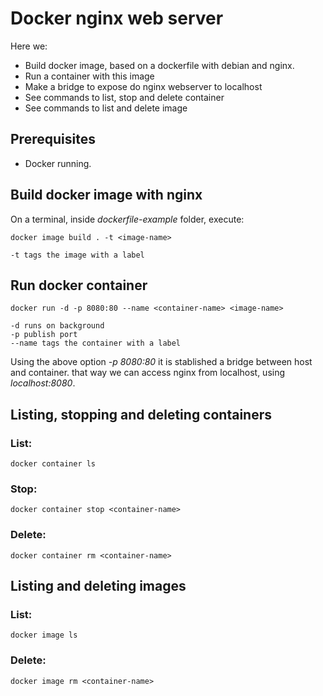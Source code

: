 # Docker nginx web server
  
  Here we: 
  
  - Build docker image, based on a dockerfile with debian and nginx.
  - Run a container with this image
  - Make a bridge to expose do nginx webserver to localhost
  - See commands to list, stop and delete container
  - See commands to list and delete image
  
## Prerequisites

  - Docker running.

## Build docker image with nginx

  On a terminal, inside *dockerfile-example* folder, execute:

    docker image build . -t <image-name>
    
    -t tags the image with a label

## Run docker container

    docker run -d -p 8080:80 --name <container-name> <image-name> 

    -d runs on background
    -p publish port
    --name tags the container with a label

  Using the above option *-p 8080:80* it is stablished a bridge between host and container. that way we can access nginx from localhost, using *localhost:8080*.

## Listing, stopping and deleting containers

### List:

    docker container ls

### Stop:

    docker container stop <container-name>
    
### Delete:

    docker container rm <container-name>

## Listing and deleting images

### List:

    docker image ls

### Delete:

    docker image rm <container-name>
